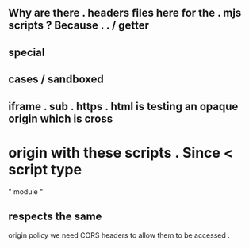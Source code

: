 Why
are
there
.
headers
files
here
for
the
.
mjs
scripts
?
Because
.
.
/
getter
-
special
-
cases
/
sandboxed
-
iframe
.
sub
.
https
.
html
is
testing
an
opaque
origin
which
is
cross
-
origin
with
these
scripts
.
Since
<
script
type
=
"
module
"
>
respects
the
same
-
origin
policy
we
need
CORS
headers
to
allow
them
to
be
accessed
.
